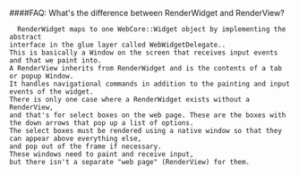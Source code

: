 ####FAQ: What's the difference between RenderWidget and RenderView?


      RenderWidget maps to one WebCore::Widget object by implementing the abstract
    interface in the glue layer called WebWidgetDelegate.. 
    This is basically a Window on the screen that receives input events and that we paint into.
    A RenderView inherits from RenderWidget and is the contents of a tab or popup Window.
    It handles navigational commands in addition to the painting and input events of the widget.
    There is only one case where a RenderWidget exists without a RenderView,
    and that's for select boxes on the web page. These are the boxes with the down arrows that pop up a list of options.
    The select boxes must be rendered using a native window so that they can appear above everything else,
    and pop out of the frame if necessary.
    These windows need to paint and receive input, 
    but there isn't a separate "web page" (RenderView) for them.